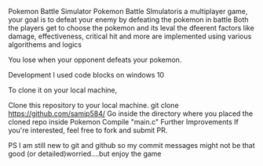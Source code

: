 Pokemon Battle Simulator
Pokemon Battle SImulatoris a multiplayer game, your goal is to defeat your enemy by defeating the pokemon in battle
Both the players get to choose the pokemon and its leval
the dfeerent factors like damage, effectiveness, critical hit and more are implemented using various algorithems and logics

You lose when your opponent defeats your pokemon.

Development
I used code blocks on windows 10

To clone it on your local machine,

Clone this repository to your local machine.
git clone https://github.com/samip584/
Go inside the directory where you placed the cloned repo inside Pokemon
Compile "main.c"
Further Improvements
If you're interested, feel free to fork and submit PR.

PS
I am still new to git and github so my commit messages might not be that good (or detailed)worried....but enjoy the game